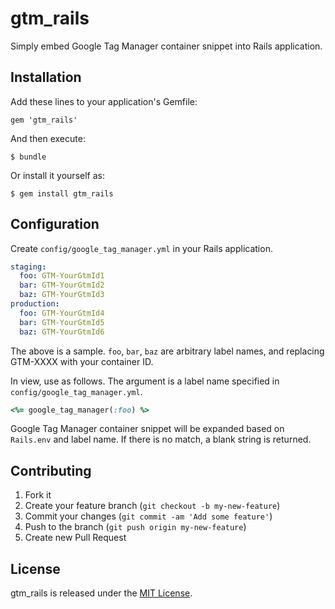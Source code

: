 # gtm_rails

Simply embed Google Tag Manager container snippet into Rails application.

## Installation

Add these lines to your application's Gemfile:

```
gem 'gtm_rails'
```

And then execute:

```
$ bundle
```

Or install it yourself as:

```
$ gem install gtm_rails
```

## Configuration

Create `config/google_tag_manager.yml` in your Rails application.

```yaml
staging:
  foo: GTM-YourGtmId1
  bar: GTM-YourGtmId2
  baz: GTM-YourGtmId3
production:
  foo: GTM-YourGtmId4
  bar: GTM-YourGtmId5
  baz: GTM-YourGtmId6
```

The above is a sample. `foo`, `bar`, `baz` are arbitrary label names, and replacing GTM-XXXX with your container ID.

In view, use as follows. The argument is a label name specified in `config/google_tag_manager.yml`.

```ruby
<%= google_tag_manager(:foo) %>
```

Google Tag Manager container snippet will be expanded based on `Rails.env` and label name. If there is no match, a blank string is returned.

## Contributing

1. Fork it
2. Create your feature branch (`git checkout -b my-new-feature`)
3. Commit your changes (`git commit -am 'Add some feature'`)
4. Push to the branch (`git push origin my-new-feature`)
5. Create new Pull Request

## License

gtm_rails is released under the [MIT License](http://www.opensource.org/licenses/MIT).
